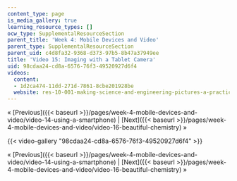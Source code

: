 ```yaml
---
content_type: page
is_media_gallery: true
learning_resource_types: []
ocw_type: SupplementalResourceSection
parent_title: 'Week 4: Mobile Devices and Video'
parent_type: SupplementalResourceSection
parent_uid: c4d8fa32-9368-d373-97b5-8b47a37949ee
title: 'Video 15: Imaging with a Tablet Camera'
uid: 98cdaa24-cd8a-6576-76f3-49520927d6f4
videos:
  content:
  - 1d2ca474-11dd-271d-7861-8cbe201928be
  website: res-10-001-making-science-and-engineering-pictures-a-practical-guide-to-presenting-your-work-spring-2016
---
```


« [Previous]({{< baseurl >}}/pages/week-4-mobile-devices-and-video/video-14-using-a-smartphone) | [Next]({{< baseurl >}}/pages/week-4-mobile-devices-and-video/video-16-beautiful-chemistry) »

{{< video-gallery "98cdaa24-cd8a-6576-76f3-49520927d6f4" >}}


« [Previous]({{< baseurl >}}/pages/week-4-mobile-devices-and-video/video-14-using-a-smartphone) | [Next]({{< baseurl >}}/pages/week-4-mobile-devices-and-video/video-16-beautiful-chemistry) »